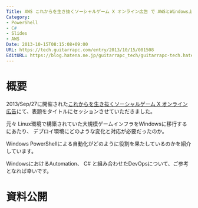 ```yaml
---
Title: AWS これからを生き抜くソーシャルゲーム X オンライン広告 で AWSとWindows上でのC# の一部で PowerShell を使ったデプロイ環境について発表してきました
Category:
- PowerShell
- C#
- Slides
- AWS
Date: 2013-10-15T08:15:08+09:00
URL: https://tech.guitarrapc.com/entry/2013/10/15/081508
EditURL: https://blog.hatena.ne.jp/guitarrapc_tech/guitarrapc-tech.hatenablog.com/atom/entry/11696248318758765836
---
```


# 概要

2013/Sep/27に開催された[これからを生き抜くソーシャルゲーム X オンライン広告](http://kokucheese.com/event/index/110660/)にて、表題をタイトルにセッションさせていただきました。

元々 Linux環境で構築されていた大規模ゲームインフラをWindowsに移行するにあたり、 デプロイ環境にどのような変化と対応が必要だったのか。

Windows PowerShellによる自動化がどのように役割を果たしているのかを紹介しています。

WindowsにおけるAutomation、 C# と組み合わせたDevOpsについて、ご参考となれば幸いです。


# 資料公開

<script async class="speakerdeck-embed" data-id="b173ea601752013105047e2518c1e729" data-ratio="1.77777777777778" src="//speakerdeck.com/assets/embed.js"></script>
